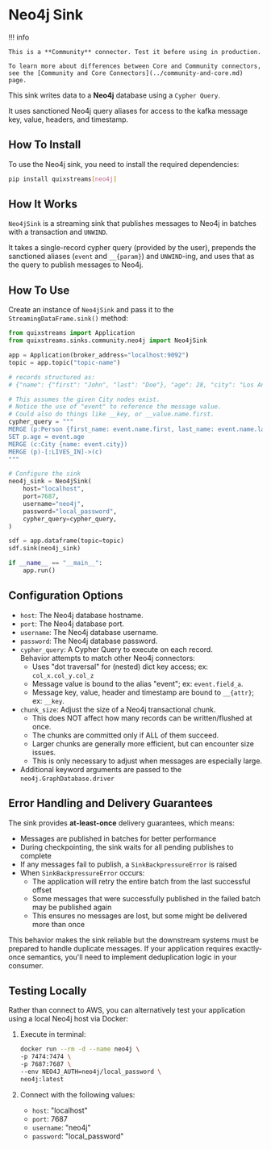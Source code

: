 # Neo4j Sink

!!! info

    This is a **Community** connector. Test it before using in production.

    To learn more about differences between Core and Community connectors, see the [Community and Core Connectors](../community-and-core.md) page.

This sink writes data to a **Neo4j** database using a `Cypher Query`. 

It uses sanctioned Neo4j query aliases for access to the kafka message key, value, 
headers, and timestamp.

## How To Install

To use the Neo4j sink, you need to install the required dependencies:

```bash
pip install quixstreams[neo4j]
```

## How It Works

`Neo4jSink` is a streaming sink that publishes messages to Neo4j in batches with a
transaction and `UNWIND`.

It takes a single-record cypher query (provided by the user), prepends the sanctioned 
aliases (`event` and `__{param}`) and `UNWIND`-ing, and uses that as the query to 
publish messages to Neo4j.


## How To Use

Create an instance of `Neo4jSink` and pass it to the `StreamingDataFrame.sink()` method:

```python
from quixstreams import Application
from quixstreams.sinks.community.neo4j import Neo4jSink

app = Application(broker_address="localhost:9092")
topic = app.topic("topic-name")

# records structured as:
# {"name": {"first": "John", "last": "Doe"}, "age": 28, "city": "Los Angeles"}

# This assumes the given City nodes exist.
# Notice the use of "event" to reference the message value.
# Could also do things like __key, or __value.name.first.
cypher_query = """
MERGE (p:Person {first_name: event.name.first, last_name: event.name.last})
SET p.age = event.age
MERGE (c:City {name: event.city})
MERGE (p)-[:LIVES_IN]->(c)
"""

# Configure the sink
neo4j_sink = Neo4jSink(
    host="localhost",
    port=7687,
    username="neo4j",
    password="local_password",
    cypher_query=cypher_query,
)

sdf = app.dataframe(topic=topic)
sdf.sink(neo4j_sink)

if __name__ == "__main__":
    app.run()
```


## Configuration Options
- `host`: The Neo4j database hostname.
- `port`: The Neo4j database port.
- `username`: The Neo4j database username.
- `password`: The Neo4j database password.
- `cypher_query`: A Cypher Query to execute on each record.    
    Behavior attempts to match other Neo4j connectors:
    - Uses "dot traversal" for (nested) dict key access; ex: `col_x.col_y.col_z`
    - Message value is bound to the alias "event"; ex: `event.field_a`.
    - Message key, value, header and timestamp are bound to `__{attr}`; ex: `__key`.
- `chunk_size`: Adjust the size of a Neo4j transactional chunk.
    - This does NOT affect how many records can be written/flushed at once.
    - The chunks are committed only if ALL of them succeed.
    - Larger chunks are generally more efficient, but can encounter size issues.
    - This is only necessary to adjust when messages are especially large.
- Additional keyword arguments are passed to the `neo4j.GraphDatabase.driver`

## Error Handling and Delivery Guarantees

The sink provides **at-least-once** delivery guarantees, which means:

- Messages are published in batches for better performance
- During checkpointing, the sink waits for all pending publishes to complete
- If any messages fail to publish, a `SinkBackpressureError` is raised
- When `SinkBackpressureError` occurs:
    - The application will retry the entire batch from the last successful offset
    - Some messages that were successfully published in the failed batch may be published again
    - This ensures no messages are lost, but some might be delivered more than once

This behavior makes the sink reliable but the downstream systems must be prepared to handle duplicate messages. If your application requires exactly-once semantics, you'll need to implement deduplication logic in your consumer.

## Testing Locally

Rather than connect to AWS, you can alternatively test your application using a local Neo4j host via Docker:

1. Execute in terminal:

    ```bash
    docker run --rm -d --name neo4j \
    -p 7474:7474 \
    -p 7687:7687 \
    --env NEO4J_AUTH=neo4j/local_password \
    neo4j:latest
    ```

2. Connect with the following values:
    - `host`: "localhost"
    - `port`: 7687
    - `username`: "neo4j"
    - `password`: "local_password"
